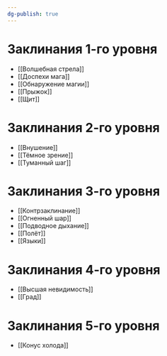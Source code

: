 ```yaml
---
dg-publish: true
---
```

# Заклинания 1-го уровня
- [[Волшебная стрела]]
- [[Доспехи мага]]
- [[Обнаружение магии]]
- [[Прыжок]]
- [[Щит]]
# Заклинания 2-го уровня
- [[Внушение]]
- [[Тёмное зрение]]
- [[Туманный шаг]]
# Заклинания 3-го уровня
- [[Контрзаклинание]]
- [[Огненный шар]]
- [[Подводное дыхание]]
- [[Полёт]]
- [[Языки]]
# Заклинания 4-го уровня
- [[Высшая невидимость]]
- [[Град]]
# Заклинания 5-го уровня
- [[Конус холода]]
